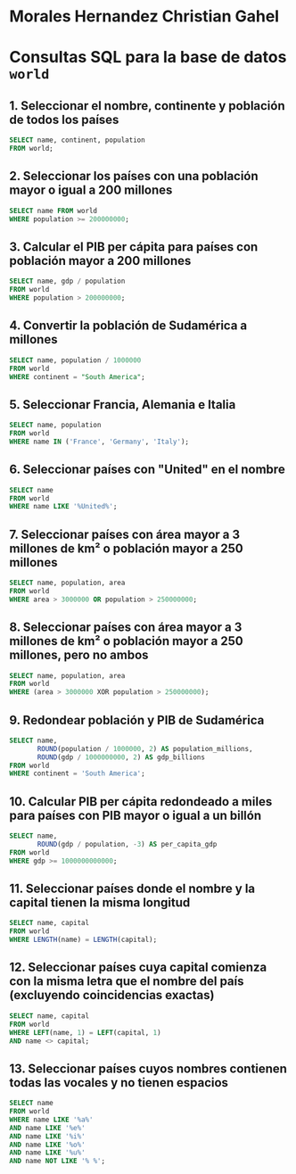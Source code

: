 # Morales Hernandez Christian Gahel
# Consultas SQL para la base de datos `world`

## 1. Seleccionar el nombre, continente y población de todos los países
```sql
SELECT name, continent, population
FROM world;
```
## 2. Seleccionar los países con una población mayor o igual a 200 millones
```sql
SELECT name FROM world
WHERE population >= 200000000;
```
## 3. Calcular el PIB per cápita para países con población mayor a 200 millones
```sql
SELECT name, gdp / population 
FROM world
WHERE population > 200000000;
```
## 4. Convertir la población de Sudamérica a millones
```sql
SELECT name, population / 1000000
FROM world
WHERE continent = "South America";
```
## 5. Seleccionar Francia, Alemania e Italia
```sql
SELECT name, population
FROM world
WHERE name IN ('France', 'Germany', 'Italy');
```
## 6. Seleccionar países con "United" en el nombre
```sql
SELECT name
FROM world
WHERE name LIKE '%United%';
```
## 7. Seleccionar países con área mayor a 3 millones de km² o población mayor a 250 millones
```sql
SELECT name, population, area  
FROM world  
WHERE area > 3000000 OR population > 250000000;
```
## 8. Seleccionar países con área mayor a 3 millones de km² o población mayor a 250 millones, pero no ambos
```sql
SELECT name, population, area  
FROM world  
WHERE (area > 3000000 XOR population > 250000000);
```
## 9. Redondear población y PIB de Sudamérica
```sql
SELECT name, 
       ROUND(population / 1000000, 2) AS population_millions, 
       ROUND(gdp / 1000000000, 2) AS gdp_billions
FROM world
WHERE continent = 'South America';
```
## 10. Calcular PIB per cápita redondeado a miles para países con PIB mayor o igual a un billón
```sql
SELECT name,
       ROUND(gdp / population, -3) AS per_capita_gdp
FROM world
WHERE gdp >= 1000000000000;
```
## 11. Seleccionar países donde el nombre y la capital tienen la misma longitud
```sql
SELECT name, capital  
FROM world  
WHERE LENGTH(name) = LENGTH(capital);
```
## 12. Seleccionar países cuya capital comienza con la misma letra que el nombre del país (excluyendo coincidencias exactas)
```sql
SELECT name, capital  
FROM world  
WHERE LEFT(name, 1) = LEFT(capital, 1)  
AND name <> capital;
```
## 13. Seleccionar países cuyos nombres contienen todas las vocales y no tienen espacios
```sql
SELECT name  
FROM world  
WHERE name LIKE '%a%'  
AND name LIKE '%e%'  
AND name LIKE '%i%'  
AND name LIKE '%o%'  
AND name LIKE '%u%'  
AND name NOT LIKE '% %';
```
